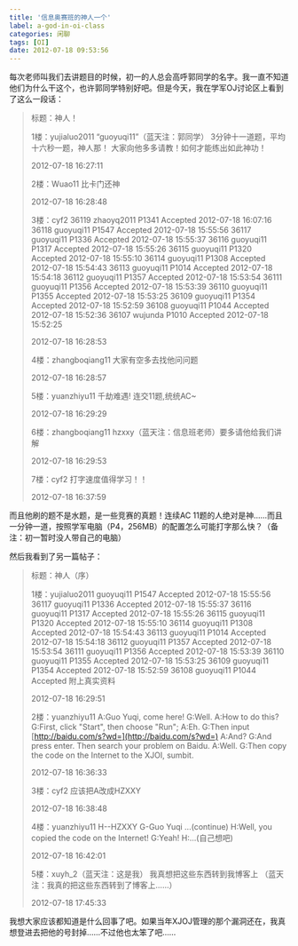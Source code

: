 ```yaml
---
title: '信息奥赛班的神人一个'
label: a-god-in-oi-class
categories: 闲聊
tags: [OI]
date: 2012-07-18 09:53:56
---
```

每次老师叫我们去讲题目的时候，初一的人总会高呼郭同学的名字。我一直不知道他们为什么干这个，也许郭同学特别好吧。但是今天，我在学军OJ讨论区上看到了这么一段话：

<blockquote>
标题：神人！

1楼：yujialuo2011
“guoyuqi11”（蓝天注：郭同学）
3分钟十一道题，平均十六秒一题，神人那！
大家向他多多请教！如何才能练出如此神功！

2012-07-18 16:27:11

2楼：Wuao11
比卡门还神

2012-07-18 16:28:48

3楼：cyf2
36119    zhaoyq2011 P1341 Accepted 2012-07-18 16:07:16
36118    guoyuqi11 P1547 Accepted 2012-07-18 15:55:56
36117    guoyuqi11 P1336 Accepted 2012-07-18 15:55:37
36116    guoyuqi11 P1317 Accepted 2012-07-18 15:55:26
36115    guoyuqi11 P1320 Accepted 2012-07-18 15:55:10
36114    guoyuqi11 P1308 Accepted 2012-07-18 15:54:43
36113    guoyuqi11 P1014 Accepted 2012-07-18 15:54:18
36112    guoyuqi11 P1357 Accepted 2012-07-18 15:53:54
36111    guoyuqi11 P1356 Accepted 2012-07-18 15:53:39
36110    guoyuqi11 P1355 Accepted 2012-07-18 15:53:25
36109    guoyuqi11 P1354 Accepted 2012-07-18 15:52:59
36108    guoyuqi11 P1044 Accepted 2012-07-18 15:52:36
36107    wujunda P1010 Accepted 2012-07-18 15:52:25

2012-07-18 16:28:53

4楼：zhangboqiang11
大家有空多去找他问问题

2012-07-18 16:28:57

5楼：yuanzhiyu11
千劫难遇!
连交11题,统统AC~

2012-07-18 16:29:29

6楼：zhangboqiang11
hzxxy（蓝天注：信息班老师）要多请他给我们讲解

2012-07-18 16:29:53

7楼：cyf2
打字速度值得学习！！

2012-07-18 16:37:59
</blockquote>

而且他刷的题不是水题，是一些竞赛的真题！连续AC 11题的人绝对是神……而且一分钟一道，按照学军电脑（P4，256MB）的配置怎么可能打字那么快？（备注：初一暂时没人带自己的电脑）

然后我看到了另一篇帖子：

<blockquote>
标题：神人（序）

1楼：yujialuo2011
guoyuqi11 P1547 Accepted 2012-07-18 15:55:56
36117 guoyuqi11 P1336 Accepted 2012-07-18 15:55:37
36116 guoyuqi11 P1317 Accepted 2012-07-18 15:55:26
36115 guoyuqi11 P1320 Accepted 2012-07-18 15:55:10
36114 guoyuqi11 P1308 Accepted 2012-07-18 15:54:43
36113 guoyuqi11 P1014 Accepted 2012-07-18 15:54:18
36112 guoyuqi11 P1357 Accepted 2012-07-18 15:53:54
36111 guoyuqi11 P1356 Accepted 2012-07-18 15:53:39
36110 guoyuqi11 P1355 Accepted 2012-07-18 15:53:25
36109 guoyuqi11 P1354 Accepted 2012-07-18 15:52:59
36108 guoyuqi11 P1044 Accepted
附上真实资料

2012-07-18 16:29:51

2楼：yuanzhiyu11
A:Guo Yuqi, come here!
G:Well.
A:How to do this?
G:First, click "Start", then choose "Run";
A:Eh.
G:Then input [http://baidu.com/s?wd=](http://baidu.com/s?wd=)
A:And?
G:And press enter. Then search your problem on Baidu.
A:Well.
G:Then copy the code on the Internet to the XJOI, sumbit.

2012-07-18 16:36:33

3楼：cyf2
应该把A改成HZXXY

2012-07-18 16:38:48

4楼：yuanzhiyu11
H--HZXXY G-Guo Yuqi
...(continue)
H:Well, you copied the code on the Internet!
G:Yeah!
H:...(自己想吧)

2012-07-18 16:42:01

5楼：xuyh_2（蓝天注：这是我）
我真想把这些东西转到我博客上
（蓝天注：我真的把这些东西转到了博客上……）

2012-07-18 17:45:33
</blockquote>

我想大家应该都知道是什么回事了吧。如果当年XJOJ管理的那个漏洞还在，我真想登进去把他的号封掉……不过他也太笨了吧……
